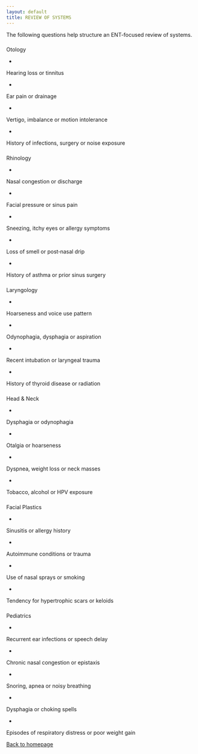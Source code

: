 ```yaml
---
layout: default
title: REVIEW OF SYSTEMS
---
```

The following questions help structure an ENT-focused review of systems.


### 
Otology



- 
Hearing loss or tinnitus

- 
Ear pain or drainage

- 
Vertigo, imbalance or motion intolerance

- 
History of infections, surgery or noise exposure


### 
Rhinology



- 
Nasal congestion or discharge

- 
Facial pressure or sinus pain

- 
Sneezing, itchy eyes or allergy symptoms

- 
Loss of smell or post‑nasal drip

- 
History of asthma or prior sinus surgery


### 
Laryngology



- 
Hoarseness and voice use pattern

- 
Odynophagia, dysphagia or aspiration

- 
Recent intubation or laryngeal trauma

- 
History of thyroid disease or radiation


### 
Head & Neck



- 
Dysphagia or odynophagia

- 
Otalgia or hoarseness

- 
Dyspnea, weight loss or neck masses

- 
Tobacco, alcohol or HPV exposure


### 
Facial Plastics



- 
Sinusitis or allergy history

- 
Autoimmune conditions or trauma

- 
Use of nasal sprays or smoking

- 
Tendency for hypertrophic scars or keloids


### 
Pediatrics



- 
Recurrent ear infections or speech delay

- 
Chronic nasal congestion or epistaxis

- 
Snoring, apnea or noisy breathing

- 
Dysphagia or choking spells

- 
Episodes of respiratory distress or poor weight gain



[Back to homepage](index.html)


